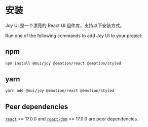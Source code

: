 # 安装

<p class="description">Joy UI 是一个漂亮的 React UI 组件库，支持以下安装方式。</p>

Run one of the following commands to add Joy UI to your project:

## npm

```sh
npm install @mui/joy @emotion/react @emotion/styled
```

## yarn

```sh
yarn add @mui/joy @emotion/react @emotion/styled
```

## Peer dependencies

<!-- #react-peer-version -->

[`react`](https://www.npmjs.com/package/react) >= 17.0.0 and [`react-dom`](https://www.npmjs.com/package/react-dom) >= 17.0.0 are peer dependencies.
